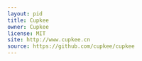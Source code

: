 ```yaml
---
layout: pid
title: Cupkee
owner: Cupkee
license: MIT
site: http://www.cupkee.cn
source: https://github.com/cupkee/cupkee
---
```

